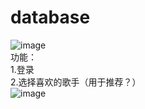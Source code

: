 # database
![image](https://user-images.githubusercontent.com/112569909/188874607-2d7bf86c-7355-4b8f-a125-088a6867f8dc.png) <br>
功能：<br>
1.登录<br>
2.选择喜欢的歌手（用于推荐？）<br>
![image](https://user-images.githubusercontent.com/112569909/188876781-7c999f87-abb4-4547-b4b6-8ac171a063f5.png)
